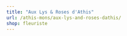 ```yaml
---
title: "Aux Lys & Roses d'Athis"
url: /athis-mons/aux-lys-and-roses-dathis/
shop: fleuriste
---
```

